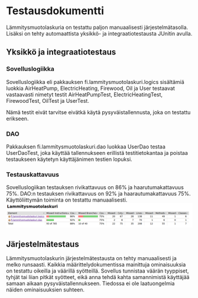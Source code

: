 # Testausdokumentti

Lämmitysmuotolaskuria on testattu paljon manuaalisesti järjestelmätasolla. 
Lisäksi on tehty automaattista yksikkö- ja integraatiotestausta JUnitin avulla.

## Yksikkö ja integraatiotestaus

### Sovelluslogiikka

Sovelluslogiikka eli pakkauksen fi.lammitysmuotolaskuri.logics sisältämiä luokkia AirHeatPump, ElectricHeating, Firewood, Oil ja User testaavat vastaavasti nimetyt testit AirHeatPumpTest, ElectricHeatingTest, FirewoodTest, OilTest ja UserTest.

Nämä testit eivät tarvitse eivätkä käytä pysyväistallennusta, joka on testattu erikseen.

### DAO

Pakkauksen fi.lammitysmuotolaskuri.dao luokkaa UserDao testaa UserDaoTest, joka käyttää tallennukseen erillistä testitietokantaa ja poistaa testaukseen käytetyn käyttäjänimen testien lopuksi.

### Testauskattavuus

Sovelluslogiikan testauksen rivikattavuus on 86% ja haarutumakattavuus 75%. DAO:n testauksen rivikattavuus on 92% ja haarautumakattavuus 75%. Käyttöliittymän toiminta on testattu manuaalisesti.
![](https://github.com/armijuha/ot-harjoitustyo/blob/master/dokumentaatio/testauskattavuus.png)

## Järjestelmätestaus

Lämmitysmuotolaskurin järjestelmätestausta on tehty manuaalisesti ja melko runsaasti. Kaikkia määrittelydokumentissa mainittuja ominaisuuksia on testattu oikeilla ja väärillä syötteillä. Sovellus tunnistaa väärän tyyppiset, tyhjät tai liian pitkät syötteet, eikä anna tehdä kahta samannimistä käyttäjää samaan aikaan pysyväistallennukseen. Tiedossa ei ole laatuongelmia näiden ominaisuuksien suhteen.
